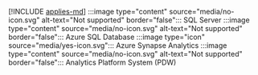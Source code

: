 [!INCLUDE [applies-md](applies-md.md)] :::image type="content" source="media/no-icon.svg" alt-text="Not supported" border="false"::: SQL Server :::image type="content" source="media/no-icon.svg" alt-text="Not supported" border="false"::: Azure SQL Database :::image type="icon" source="media/yes-icon.svg"::: Azure Synapse Analytics :::image type="content" source="media/no-icon.svg" alt-text="Not supported" border="false"::: Analytics Platform System (PDW) 

